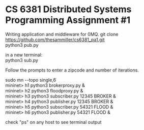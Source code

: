 # CS 6381 Distributed Systems Programming Assignment #1

Writing application and middleware for 0MQ.
git clone https://github.com/thesammiller/cs6381_pa1.git  
python3 pub.py

in a new terminal:   
python3 sub.py    

Follow the prompts to enter a zipcode and number of iterations.    


sudo mn --topo single,6       
mininet> h1 python3 brokerproxy.py &    
mininet> h2 python3 floodproxy.py &    
mininet> h3 python3 subscriber.py 12345 BROKER &     
mininet> h4 python3 publisher.py 12345 BROKER &     
mininet> h5 python3 subscriber.py 54321 FLOOD &    
mininet> h6 python3 publisher.py 54321 FLOOD &    
    
check "ps" on any host to see terminal output






